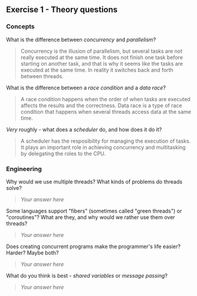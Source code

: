 Exercise 1 - Theory questions
-----------------------------

### Concepts

What is the difference between *concurrency* and *parallelism*?
> Concurrency is the illusion of parallelism, but several tasks are not really executed at the same time. It does not finish one task before starting on another task, and that is why it seems like the tasks are executed at the same time. In reality it switches back and forth between threads.

What is the difference between a *race condition* and a *data race*? 
> A race condition happens when the order of when tasks are executed affects the results and the correctness. Data race is a type of race condition that happens when several threads access data at the same time. 
 
*Very* roughly - what does a *scheduler* do, and how does it do it?
> A scheduler has the resposibility for managing the execution of tasks. It plays an important role in achieving concurrency and multitasking by delegating the roles to the CPU.


### Engineering

Why would we use multiple threads? What kinds of problems do threads solve?
> *Your answer here*

Some languages support "fibers" (sometimes called "green threads") or "coroutines"? What are they, and why would we rather use them over threads?
> *Your answer here*

Does creating concurrent programs make the programmer's life easier? Harder? Maybe both?
> *Your answer here*

What do you think is best - *shared variables* or *message passing*?
> *Your answer here*


